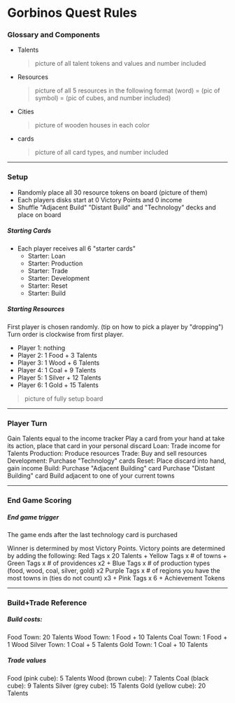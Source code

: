 # Gorbinos Quest Rules

### Glossary and Components

- Talents
    > picture of all talent tokens and values and number included
- Resources
    > picture of all 5 resources in the following format (word) = (pic of symbol) = (pic of cubes, and number included)
- Cities
    > picture of wooden houses in each color
- cards
    > picture of all card types, and number included

---

### Setup

- Randomly place all 30 resource tokens on board (picture of them)
- Each players disks start at 0 Victory Points and 0 income
- Shuffle "Adjacent Build" "Distant Build" and "Technology" decks and place on board

##### Starting Cards

- Each player receives all 6 "starter cards"
  - Starter: Loan
  - Starter: Production
  - Starter: Trade
  - Starter: Development
  - Starter: Reset
  - Starter: Build

##### Starting Resources

First player is chosen randomly. (tip on how to pick a player by "dropping") Turn order is clockwise from first player.

- Player 1: nothing
- Player 2: 1 Food + 3 Talents
- Player 3: 1 Wood + 6 Talents
- Player 4: 1 Coal + 9 Talents
- Player 5: 1 Silver + 12 Talents
- Player 6: 1 Gold + 15 Talents

> picture of fully setup board

---

### Player Turn

Gain Talents equal to the income tracker
Play a card from your hand at take its action, place that card in your personal discard
Loan: Trade income for Talents
Production: Produce resources
Trade: Buy and sell resources
Development: Purchase "Technology" cards
Reset: Place discard into hand, gain income
Build:
Purchase "Adjacent Building" card
Purchase "Distant Building" card
Build adjacent to one of your current towns

---

### End Game Scoring

##### End game trigger

The game ends after the last technology card is purchased

Winner is determined by most Victory Points. Victory points are determined by adding the following:
Red Tags x 20 Talents +
Yellow Tags x # of towns +
Green Tags x # of providences x2 +
Blue Tags x # of production types (food, wood, coal, silver, gold) x2
Purple Tags x # of regions you have the most towns in (ties do not count) x3 +
Pink Tags x 6 +
Achievement Tokens

---

### Build+Trade Reference

##### Build costs:

Food Town: 20 Talents
Wood Town: 1 Food + 10 Talents
Coal Town: 1 Food + 1 Wood
Silver Town: 1 Coal + 5 Talents
Gold Town: 1 Coal + 10 Talents

##### Trade values

Food (pink cube): 5 Talents
Wood (brown cube): 7 Talents
Coal (black cube): 9 Talents
Silver (grey cube): 15 Talents
Gold (yellow cube): 20 Talents